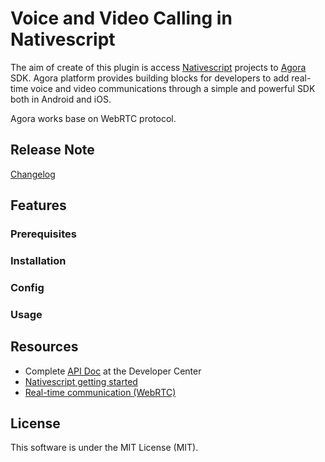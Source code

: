 # Voice and Video Calling in Nativescript

The aim of create of this plugin is access [Nativescript] projects to [Agora] SDK. Agora platform provides building blocks for developers to add real-time voice and video communications through a simple and powerful SDK both in Android and iOS. 

Agora works base on WebRTC protocol.

## Release Note
[Changelog](CHANGELOG.md)


## Features

### Prerequisites

### Installation 

### Config

### Usage


## Resources

* Complete [API Doc](https://docs.agora.io/en/) at the Developer Center
* [Nativescript getting started](https://nativescript.org/getting-started-with-nativescript/)
* [Real-time communication (WebRTC)](https://webrtc.org/)

## License
This software is under the MIT License (MIT).

[Nativescript]: <http://nativescript.org>
[Agora]: <http://agora.io>



